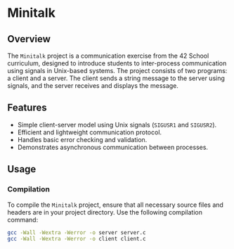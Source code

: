 # Minitalk

## Overview

The `Minitalk` project is a communication exercise from the 42 School curriculum, designed to introduce students to inter-process communication using signals in Unix-based systems. The project consists of two programs: a client and a server. The client sends a string message to the server using signals, and the server receives and displays the message.

## Features

- Simple client-server model using Unix signals (`SIGUSR1` and `SIGUSR2`).
- Efficient and lightweight communication protocol.
- Handles basic error checking and validation.
- Demonstrates asynchronous communication between processes.

## Usage

### Compilation

To compile the `Minitalk` project, ensure that all necessary source files and headers are in your project directory. Use the following compilation command:

```sh
gcc -Wall -Wextra -Werror -o server server.c
gcc -Wall -Wextra -Werror -o client client.c
